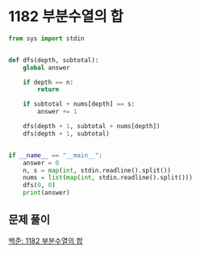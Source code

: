 # 1182 부분수열의 합

```python
from sys import stdin


def dfs(depth, subtotal):
    global answer

    if depth == n:
        return

    if subtotal + nums[depth] == s:
        answer += 1

    dfs(depth + 1, subtotal + nums[depth])
    dfs(depth + 1, subtotal)


if __name__ == "__main__":
    answer = 0
    n, s = map(int, stdin.readline().split())
    nums = list(map(int, stdin.readline().split()))
    dfs(0, 0)
    print(answer)
```



## 문제 풀이

[백준: 1182 부분수열의 합](https://dirmathfl.tistory.com/172)

